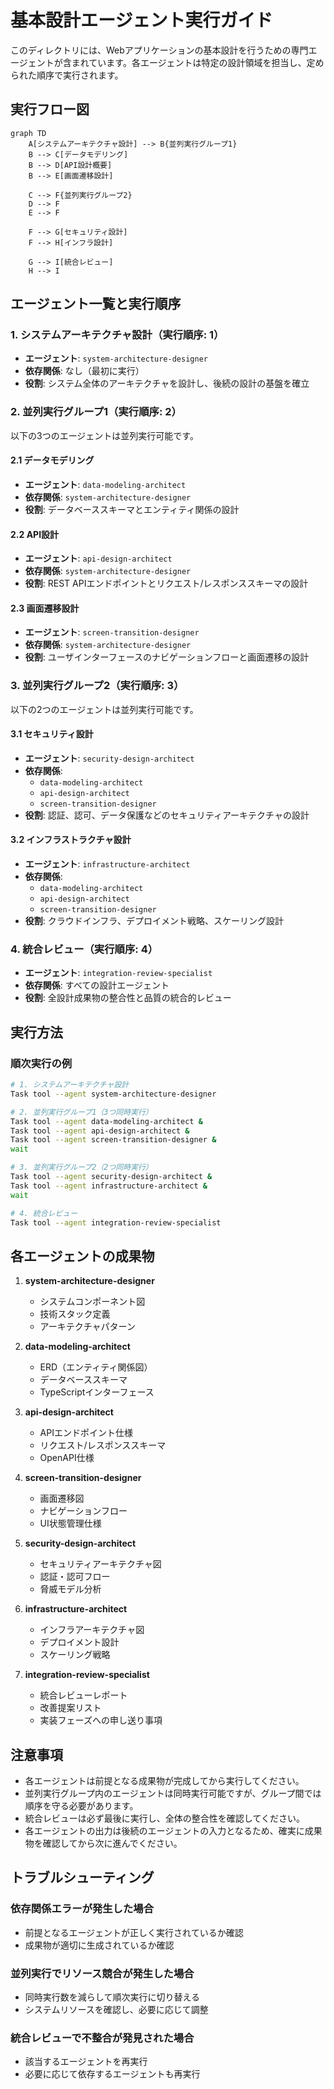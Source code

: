 # 基本設計エージェント実行ガイド

このディレクトリには、Webアプリケーションの基本設計を行うための専門エージェントが含まれています。各エージェントは特定の設計領域を担当し、定められた順序で実行されます。

## 実行フロー図

```mermaid
graph TD
    A[システムアーキテクチャ設計] --> B{並列実行グループ1}
    B --> C[データモデリング]
    B --> D[API設計概要]
    B --> E[画面遷移設計]
    
    C --> F{並列実行グループ2}
    D --> F
    E --> F
    
    F --> G[セキュリティ設計]
    F --> H[インフラ設計]
    
    G --> I[統合レビュー]
    H --> I
```

## エージェント一覧と実行順序

### 1. システムアーキテクチャ設計（実行順序: 1）
- **エージェント**: `system-architecture-designer`
- **依存関係**: なし（最初に実行）
- **役割**: システム全体のアーキテクチャを設計し、後続の設計の基盤を確立

### 2. 並列実行グループ1（実行順序: 2）

以下の3つのエージェントは並列実行可能です。

#### 2.1 データモデリング
- **エージェント**: `data-modeling-architect`
- **依存関係**: `system-architecture-designer`
- **役割**: データベーススキーマとエンティティ関係の設計

#### 2.2 API設計
- **エージェント**: `api-design-architect`
- **依存関係**: `system-architecture-designer`
- **役割**: REST APIエンドポイントとリクエスト/レスポンススキーマの設計

#### 2.3 画面遷移設計
- **エージェント**: `screen-transition-designer`
- **依存関係**: `system-architecture-designer`
- **役割**: ユーザインターフェースのナビゲーションフローと画面遷移の設計

### 3. 並列実行グループ2（実行順序: 3）

以下の2つのエージェントは並列実行可能です。

#### 3.1 セキュリティ設計
- **エージェント**: `security-design-architect`
- **依存関係**: 
  - `data-modeling-architect`
  - `api-design-architect`
  - `screen-transition-designer`
- **役割**: 認証、認可、データ保護などのセキュリティアーキテクチャの設計

#### 3.2 インフラストラクチャ設計
- **エージェント**: `infrastructure-architect`
- **依存関係**: 
  - `data-modeling-architect`
  - `api-design-architect`
  - `screen-transition-designer`
- **役割**: クラウドインフラ、デプロイメント戦略、スケーリング設計

### 4. 統合レビュー（実行順序: 4）
- **エージェント**: `integration-review-specialist`
- **依存関係**: すべての設計エージェント
- **役割**: 全設計成果物の整合性と品質の統合的レビュー

## 実行方法

### 順次実行の例

```bash
# 1. システムアーキテクチャ設計
Task tool --agent system-architecture-designer

# 2. 並列実行グループ1（3つ同時実行）
Task tool --agent data-modeling-architect &
Task tool --agent api-design-architect &
Task tool --agent screen-transition-designer &
wait

# 3. 並列実行グループ2（2つ同時実行）
Task tool --agent security-design-architect &
Task tool --agent infrastructure-architect &
wait

# 4. 統合レビュー
Task tool --agent integration-review-specialist
```

## 各エージェントの成果物

1. **system-architecture-designer**
   - システムコンポーネント図
   - 技術スタック定義
   - アーキテクチャパターン

2. **data-modeling-architect**
   - ERD（エンティティ関係図）
   - データベーススキーマ
   - TypeScriptインターフェース

3. **api-design-architect**
   - APIエンドポイント仕様
   - リクエスト/レスポンススキーマ
   - OpenAPI仕様

4. **screen-transition-designer**
   - 画面遷移図
   - ナビゲーションフロー
   - UI状態管理仕様

5. **security-design-architect**
   - セキュリティアーキテクチャ図
   - 認証・認可フロー
   - 脅威モデル分析

6. **infrastructure-architect**
   - インフラアーキテクチャ図
   - デプロイメント設計
   - スケーリング戦略

7. **integration-review-specialist**
   - 統合レビューレポート
   - 改善提案リスト
   - 実装フェーズへの申し送り事項

## 注意事項

- 各エージェントは前提となる成果物が完成してから実行してください。
- 並列実行グループ内のエージェントは同時実行可能ですが、グループ間では順序を守る必要があります。
- 統合レビューは必ず最後に実行し、全体の整合性を確認してください。
- 各エージェントの出力は後続のエージェントの入力となるため、確実に成果物を確認してから次に進んでください。

## トラブルシューティング

### 依存関係エラーが発生した場合
- 前提となるエージェントが正しく実行されているか確認
- 成果物が適切に生成されているか確認

### 並列実行でリソース競合が発生した場合
- 同時実行数を減らして順次実行に切り替える
- システムリソースを確認し、必要に応じて調整

### 統合レビューで不整合が発見された場合
- 該当するエージェントを再実行
- 必要に応じて依存するエージェントも再実行